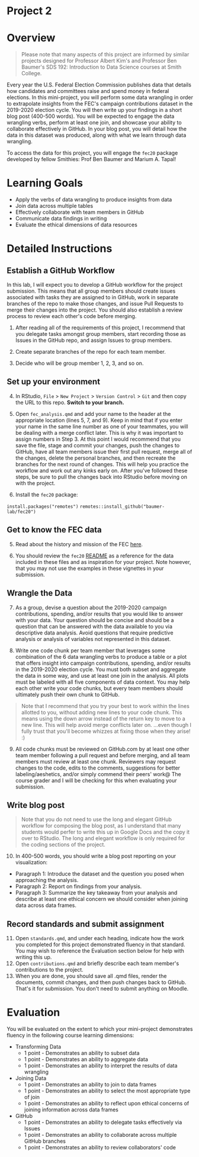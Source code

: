 # Project 2

# Overview

> Please note that many aspects of this project are informed by similar projects designed for Professor Albert Kim's and Professor Ben Baumer's SDS 192: Introduction to Data Science courses at Smith College. 

Every year the U.S. Federal Election Commission publishes data that details how candidates and committees raise and spend money in federal elections. In this mini-project, you will perform some data wrangling in order to extrapolate insights from the FEC's campaign contributions dataset in the 2019-2020 election cycle. You will then write up your findings in a short blog post (400-500 words). You will be expected to engage the data wrangling verbs, perform at least one join, and showcase your ability to collaborate effectively in GitHub. In your blog post, you will detail how the data in this dataset was produced, along with what we learn through data wrangling. 

To access the data for this project, you will engage the `fec20` package developed by fellow Smithies: Prof Ben Baumer and Marium A. Tapal! 

# Learning Goals

* Apply the verbs of data wrangling to produce insights from data
* Join data across multiple tables
* Effectively collaborate with team members in GitHub
* Communicate data findings in writing
* Evaluate the ethical dimensions of data resources

# Detailed Instructions

## Establish a GitHub Workflow

In this lab, I will expect you to develop a GitHub workflow for the project submission. This means that all group members should create issues associated with tasks they are assigned to in GitHub, work in separate branches of the repo to make those changes, and issue Pull Requests to merge their changes into the project. You should also establish a review process to review each other's code before merging. 

1. After reading all of the requirements of this project, I recommend that you delegate tasks amongst group members, start recording those as Issues in the GitHub repo, and assign Issues to group members. 

2. Create separate branches of the repo for each team member.

3. Decide who will be group member 1, 2, 3, and so on.

## Set up your environment

4. In RStudio, `File` > `New Project` > `Version Control` > `Git` and then copy the URL to this repo. **Switch to your branch.** 

5. Open `fec_analysis.qmd` and add your name to the header at the appropriate location (lines 5, 7, and 9). Keep in mind that if you enter your name in the same line number as one of your teammates, you will be dealing with a merge conflict later. This is why it was important to assign numbers in Step 3. At this point I would recommend that you save the file, stage and commit your changes, push the changes to GitHub, have all team members issue their first pull request, merge all of the changes, delete the personal branches, and then recreate the branches for the next round of changes. This will help you practice the workflow and work out any kinks early on. After you've followed these steps, be sure to pull the changes back into RStudio before moving on with the project. 

4. Install the `fec20` package:

`install.packages("remotes")`
`remotes::install_github("baumer-lab/fec20")`

## Get to know the FEC data

5. Read about the history and mission of the FEC [here](https://www.fec.gov/about/mission-and-history/).

6. You should review the `fec20` [README](https://github.com/baumer-lab/fec20) as a reference for the data included in these files and as inspiration for your project. Note however, that you may not use the examples in these vignettes in your submission.  

## Wrangle the Data

7. As a group, devise a question about the 2019-2020 campaign contributions, spending, and/or results that you would like to answer with your data. Your question should be concise and should be a question that can be answered with the data available to you via descriptive data analysis. Avoid questions that require predictive analysis or analysis of variables not represented in this dataset.

8. Write one code chunk per team member that leverages some combination of the 6 data wrangling verbs to produce a table or a plot that offers insight into campaign contributions, spending, and/or results in the 2019-2020 election cycle. You must both subset and aggregate the data in some way, and use at least one join in the analysis. All plots must be labeled with all five components of data context. You may help each other write your code chunks, but every team members should ultimately push their own chunk to GitHub.

> Note that I recommend that you try your best to work within the lines allotted to you, without adding new lines to your code chunk. This means using the down arrow instead of the return key to move to a new line. This will help avoid merge conflicts later on. ...even though I fully trust that you'll become whizzes at fixing those when they arise! :)

9. All code chunks must be reviewed on GitHub.com by at least one other team member following a pull request and before merging, and all team members must review at least one chunk. Reviewers may request changes to the code, edits to the comments, suggestions for better labeling/aeshetics, and/or simply commend their peers' work@ The course grader and I will be checking for this when evaluating your submission.

## Write blog post

> Note that you do not need to use the long and elegant GitHub workflow for composing the blog post, as I understand that many students would perfer to write this up in Google Docs and the copy it over to RStudio. The long and elegant workflow is only required for the coding sections of the project. 

10. In 400-500 words, you should write a blog post reporting on your visualization:
  * Paragraph 1: Introduce the dataset and the question you posed when approaching the analysis. 
  * Paragraph 2: Report on findings from your analysis.
  * Paragraph 3: Summarize the key takeaway from your analysis and describe at least one ethical concern we should consider when joining data across data frames.
    
## Record standards and submit assignment

11. Open `standards.qmd`, and under each heading, indicate how the work you completed for this project demonstrated fluency in that standard. You may wish to reference the Evaluation section below for help with writing this up. 
12. Open `contributions.qmd` and briefly describe each team member's contributions to the project. 
13. When you are done, you should save all .qmd files, render the documents, commit changes, and then push changes back to GitHub. That's it for submission. You don't need to submit anything on Moodle. 

# Evaluation 

You will be evaluated on the extent to which your mini-project demonstrates fluency in the following course learning dimensions:

* Transforming Data
  * 1 point - Demonstrates an ability to subset data
  * 1 point - Demonstrates an ability to aggregate data
  * 1 point - Demonstrates an ability to interpret the results of data wrangling
* Joining Data
  * 1 point - Demonstrates an ability to join to data frames
  * 1 point - Demonstrates an ability to select the most appropriate type of join
  * 1 point - Demonstrates an ability to reflect upon ethical concerns of joining information across data frames
* GitHub
  * 1 point - Demonstrates an ability to delegate tasks effectively via Issues
  * 1 point - Demonstrates an ability to collaborate across multiple GitHub branches
  * 1 point - Demonstrates an ability to review collaborators' code
  

